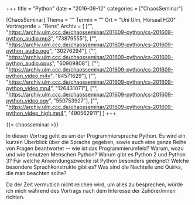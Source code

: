 +++
title = "Python"
date = "2016-09-12"
categories = ["ChaosSeminar"]

[ChaosSeminar]
Thema = ""
Termin = ""
Ort = "Uni Ulm, Hörsaal H20"
Vortragende = "Rens"
Archiv = [
	["", "https://archiv.ulm.ccc.de/chaosseminar/201609-python/cs-201609-python_audio.mp3", "73879555"],
	["", "https://archiv.ulm.ccc.de/chaosseminar/201609-python/cs-201609-python_audio.ogg", "30276294"],
	["", "https://archiv.ulm.ccc.de/chaosseminar/201609-python/cs-201609-python_audio.opus", "60909808"],
	["", "https://archiv.ulm.ccc.de/chaosseminar/201609-python/cs-201609-python_video.m4v", "84571629"],
	["", "https://archiv.ulm.ccc.de/chaosseminar/201609-python/cs-201609-python_video.mp4", "126431071"],
	["", "https://archiv.ulm.ccc.de/chaosseminar/201609-python/cs-201609-python_video.ogv", "550753927"],
	["", "https://archiv.ulm.ccc.de/chaosseminar/201609-python/cs-201609-python_video_high.mp4", "490562911"]
	]
+++

{{< chaosseminar >}}

In diesen Vortrag geht es um der Programmiersprache Python. Es wird ein kurzen Überblick über die Sprache gegeben, sowie auch eine ganze Reihe von Fragen beantwortet -- wie ist das Programmierumfeld? Warum, wozu und wie benutzen Menschen Python? Warum gibt es Python 2 und Python 3? Für welche Anwendungszwecke ist Python besonders geeignet? Welche besondere Sprachkonstrukte gibt es? Was sind die Nachteile und Quirks, die man beachten sollte?

Da der Zeit vermutlich nicht reichen wird, um alles zu besprechen, würde ich mich während des Vortrags nach dem Interesse der Zuhörer/innen richten.
